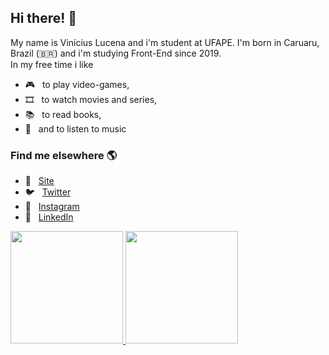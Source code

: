 <h2>Hi there! 👋</h2>

My name is Vinícius Lucena and i'm student at UFAPE. I'm born in Caruaru, Brazil (🇧🇷) and i'm studying Front-End since 2019.<br>
In my free time i like
- 🎮 &nbsp; to play video-games,
- 🎞️ &nbsp; to watch movies and series,
- 📚 &nbsp; to read books,
- 🎵 &nbsp; and to listen to music

<h3>Find me elsewhere 🌎</h3>

- 🚀 &nbsp; [Site](http://viniciuslucena.github.io)
- 🐦 &nbsp; [Twitter](https://twitter.com/viniiciuslucena)
- 📸 &nbsp; [Instagram](https://instagram.com/viniciuslucena)
- 💼 &nbsp; [LinkedIn](https://www.linkedin.com/in/viniciuslucena)

<a href="https://github.com/viniciuslucena">
  <img height="180em" src="https://github-readme-stats.vercel.app/api?username=viniciuslucena&theme=dracula&show_icons=true" />
  <img height="180em" src="https://github-readme-stats.vercel.app/api/top-langs/?username=viniciuslucena&theme=dracula&layout=compact" />
</a>

